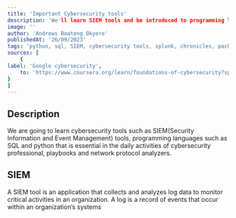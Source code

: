 ```yaml
---
title: 'Important Cybersecurity tools'
description: 'We'll learn SIEM tools and be introduced to programming langueges such as python and SQL'
image: ''
author: 'Andrews Boateng Okyere'
publishedAt: '26/09/2023'
tags: 'python, sql, SIEM, cybersecurity tools, splunk, chronicles, packet analyzer, playbooks'
sources: [
    {
label: 'Google cybersecurity',
    to: 'https://www.coursera.org/learn/foundations-of-cybersecurity?specialization=google-cybersecurity'
}
]
---
```

## Description

We are going to learn cybersecurity tools such as SIEM(Security Information and Event Management) tools, programming languages such as SQL and python that is essential in the daily activities of cybersecurity professional, playbooks and  network protocol analyzers.

## SIEM

A SIEM tool is an application that collects and analyzes log data to monitor critical activities in an organization. A log is a record of events that occur within an organization’s systems
